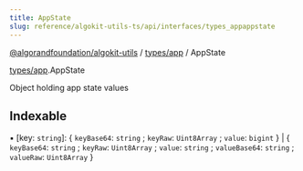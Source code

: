 ```yaml
---
title: AppState
slug: reference/algokit-utils-ts/api/interfaces/types_appappstate
---
```


[@algorandfoundation/algokit-utils](/reference/algokit-utils-ts/api/overview) / [types/app](/reference/algokit-utils-ts/api/modules/types_app/) / AppState

[types/app](/reference/algokit-utils-ts/api/modules/types_app/).AppState

Object holding app state values

## Indexable

▪ [key: `string`]: \{ `keyBase64`: `string` ; `keyRaw`: `Uint8Array` ; `value`: `bigint` } \| \{ `keyBase64`: `string` ; `keyRaw`: `Uint8Array` ; `value`: `string` ; `valueBase64`: `string` ; `valueRaw`: `Uint8Array` }
